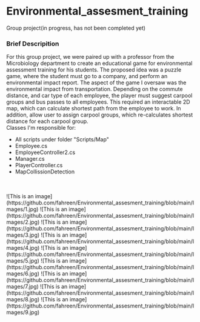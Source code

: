# Environmental_assesment_training
 Group project(in progress, has not been completed yet)
 <br>
 ### Brief Descripition
For this group project, we were paired up with a professor from the Microbiology department to create an educational game for environmental assessment training for his students. The proposed idea was a puzzle game, where the student must go to a company, and perform an environmental impact report.  The aspect of the game I oversaw was the environmental impact from transportation.  Depending on the commute distance, and car type of each employee, the player must suggest carpool groups and bus passes to all employees.  This required an interactable 2D map, which can calculate shortest path from the employee to work.  In addition, allow user to assign carpool groups, which re-calculates shortest distance for each carpool group.  
Classes I'm responsible for:
* All scripts under folder "Scripts/Map"
* Employee.cs
* EmployeeController2.cs
* Manager.cs
* PlayerController.cs
* MapCollissionDetection
<br>
<br>
![This is an image](https://github.com/fahreen/Environmental_assesment_training/blob/main/Images/1.jpg)
![This is an image](https://github.com/fahreen/Environmental_assesment_training/blob/main/Images/2.jpg)
![This is an image](https://github.com/fahreen/Environmental_assesment_training/blob/main/Images/3.jpg)
![This is an image](https://github.com/fahreen/Environmental_assesment_training/blob/main/Images/4.jpg)
![This is an image](https://github.com/fahreen/Environmental_assesment_training/blob/main/Images/5.jpg)
![This is an image](https://github.com/fahreen/Environmental_assesment_training/blob/main/Images/6.jpg)
![This is an image](https://github.com/fahreen/Environmental_assesment_training/blob/main/Images/7.jpg)
![This is an image](https://github.com/fahreen/Environmental_assesment_training/blob/main/Images/8.jpg)
![This is an image](https://github.com/fahreen/Environmental_assesment_training/blob/main/Images/9.jpg)
